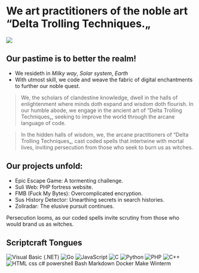 # We art practitioners of the noble art “Delta Trolling Techniques.„

![](https://komarev.com/ghpvc/?username=Delta-Trolling-Technologies&color=grey&style=flat-square&label=Visage+Glimpses&abbreviated=true)

## Our pastime is to better the realm!

* We resideth in *Milky way*, *Solar system*, *Earth*
* With utmost skill, we code and weave the fabric of digital enchantments to further our noble quest.

> We, the scholars of clandestine knowledge, dwell in the halls of enlightenment where minds doth expand and wisdom doth flourish. In our humble abode, we engage in the ancient art of “Delta Trolling Techniques„, seeking to improve the world through the arcane language of code.

> In the hidden halls of wisdom, we, the arcane practitioners of “Delta Trolling Techniques„, cast coded spells that intertwine with mortal lives, inviting persecution from those who seek to burn us as witches.

## Our projects unfold:
* Epic Escape Game: A tormenting challenge.
* Suli Web: PHP fortress website.
* FMB (Fuck My Bytes): Overcomplicated encryption.
* Sus History Detector: Unearthing secrets in search histories.
* Zoliradar: The elusive pursuit continues.

Persecution looms, as our coded spells invite scrutiny from those who would brand us as witches.

## Scriptcraft Tongues

![Visual Basic (.NET)](https://img.shields.io/badge/-512bd4?style=flat-square&logo=visualbasic&logoColor=ffffff&link=https%3A%2F%2Fen.m.wikipedia.org%2Fwiki%2FVisual_Basic_(.NET)&link=https%3A%2F%2Fen.m.wikipedia.org%2Fwiki%2FVisual_Basic_(.NET))
![Go](https://img.shields.io/badge/-00add8?style=flat-square&logo=go&logoColor=ffffff&link=https%3A%2F%2Fen.m.wikipedia.org%2Fwiki%2FGo_(programming_language))
![JavaScript](https://img.shields.io/badge/-f7df1e?style=flat-square&logo=javascript&logoColor=000000&link=https%3A%2F%2Fen.m.wikipedia.org%2Fwiki%2FJavaScript)
![C](https://img.shields.io/badge/-a8b9cc?style=flat-square&logo=c&logoColor=000000&link=https%3A%2F%2Fen.m.wikipedia.org%2Fwiki%2FC_(programming_language))
![Python](https://img.shields.io/badge/-3776ab?style=flat-square&logo=python&logoColor=ffffff&link=https%3A%2F%2Fen.m.wikipedia.org%2Fwiki%2FPython_(programming_language))
![PHP](https://img.shields.io/badge/-777bb4?style=flat-square&logo=php&logoColor=ffffff&link=https%3A%2F%2Fen.m.wikipedia.org%2Fwiki%2FPHP)
![C++](https://img.shields.io/badge/-00599c?style=flat-square&logo=cplusplus&logoColor=ffffff&link=https%3A%2F%2Fen.m.wikipedia.org%2Fwiki%2FC%252B%252B)
![HTML](https://img.shields.io/badge/-e34f26?style=flat-square&logo=html5&logoColor=ffffff&link=https%3A%2F%2Fen.m.wikipedia.org%2Fwiki%2FHTML)
css
c#
powershell
Bash
Markdown
Docker
Make
Winterm

